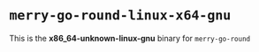 # `merry-go-round-linux-x64-gnu`

This is the **x86_64-unknown-linux-gnu** binary for `merry-go-round`
